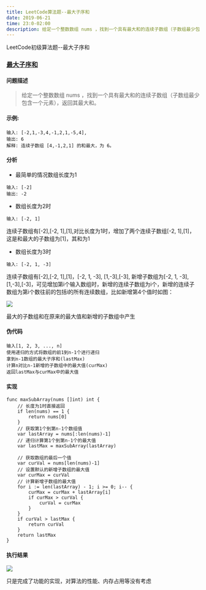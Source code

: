 ```yaml
---
title: LeetCode算法题--最大子序和
date: 2019-06-21
time: 23:0-02:00
description: 给定一个整数数组 nums ，找到一个具有最大和的连续子数组（子数组最少包含一个元素），返回其最大和
---
```



LeetCode初级算法题--最大子序和

### [最大子序和](https://leetcode.com/problems/maximum-subarray/description/)

#### 问题描述

> 给定一个整数数组 nums ，找到一个具有最大和的连续子数组（子数组最少包含一个元素），返回其最大和。

#### 示例:
```
输入: [-2,1,-3,4,-1,2,1,-5,4],
输出: 6
解释: 连续子数组 [4,-1,2,1] 的和最大，为 6。
```

#### 分析
- 最简单的情况数组长度为1
```
输入: [-2]
输出: -2
```
- 数组长度为2时
```
输入: [-2, 1]
```
连续子数组有[-2],[-2, 1],[1],对比长度为1时，增加了两个连续子数组[-2, 1],[1]，这是和最大的子数组为[1]，其和为1

- 数组长度为3时
```
输入: [-2, 1, -3]
```
连续子数组有[-2],[-2, 1],[1]，[-2, 1, -3], [1,-3],[-3], 新增子数组为[-2, 1, -3], [1,-3],[-3]，可见增加第i个输入数组时，新增的连续子数组为i个，新增的连续子数组为第i个数往前的包括i的所有连续数组，比如新增第4个值时如图：

![](https://s2.ax1x.com/2019/06/22/ZpAuHP.jpg)

最大的子数组和在原来的最大值和新增的子数组中产生

#### 伪代码
```
输入[1, 2, 3, ..., n]
使用递归的方式将数组的前1到n-1个进行递归
拿到n-1数组的最大子序和(lastMax)
计算n对比n-1新增的子数组中的最大值(curMax)
返回lastMax与curMax中的最大值
```

#### 实现

```golang
func maxSubArray(nums []int) int {
    // 长度为1时直接返回
    if len(nums) == 1 {
		return nums[0]
    }
    // 获取第1个到第n-1个数组值
	var lastArray = nums[:len(nums)-1]
    // 递归计算第1个到第n-1个的最大值
	var lastMax = maxSubArray(lastArray)

    // 获取数组的最后一个值
    var curVal = nums[len(nums)-1]
    // 设置默认的新增子数组的最大值
    var curMax = curVal
    // 计算新增子数组的最大值
	for i := len(lastArray) - 1; i >= 0; i-- {
		curMax = curMax + lastArray[i]
		if curMax > curVal {
			curVal = curMax
		}
	}
	if curVal > lastMax {
		return curVal
	}
	return lastMax
}
```

#### 执行结果
![](https://s2.ax1x.com/2019/06/22/ZpAogH.png)

只是完成了功能的实现，对算法的性能、内存占用等没有考虑